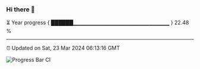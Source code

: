 ### Hi there 👋

⏳ Year progress { ██████▁▁▁▁▁▁▁▁▁▁▁▁▁▁▁▁▁▁▁▁▁▁▁▁ } 22.48 %

---

⏰ Updated on Sat, 23 Mar 2024 06:13:16 GMT

![Progress Bar CI](https://github.com/Shyam-Makwana/GitHub-Actions-Demo/workflows/Progress%20Bar%20CI/badge.svg)
